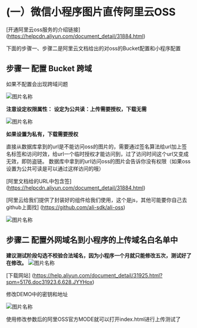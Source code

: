 # (一）微信小程序图片直传阿里云OSS

[开通阿里云oss服务的介绍链接] (https://helpcdn.aliyun.com/document_detail/31884.html) 

下面的步骤一、步骤二是阿里云文档给出的对oss的Bucket配置和小程序配置

## 步骤一 配置 Bucket 跨域

如果不配置会出现跨域问题

![图片名称](https://github.com/webzhangxiaoyu/images/blob/master/BUCKET.png) 

__注意设定权限属性：__ 
__设定为公共读：上传需要授权，下载无需__ 

![图片名称](https://github.com/webzhangxiaoyu/images/blob/master/qx.png) 

__如果设置为私有，下载需要授权__ 

直接从数据库拿到的url是不能访问oss的图片的，需要通过签名算法给url加上签名标签和访问时效，给url一个临时授权才能访问到，过了访问时间这个url又变成无效，即防盗链。
数据库中拿到的url访问oss的图片会告诉你没有权限（如果oss设置为公共可读是可以通过这样访问的哦）

[阿里文档给的URL中包含签] (https://helpcdn.aliyun.com/document_detail/31884.html) 

[阿里云给我们提供了封装好的组件给我们使用，这个是js，其他可能要你自己去github上面找] (https://github.com/ali-sdk/ali-oss) 

![图片名称](https://github.com/webzhangxiaoyu/images/blob/master/sdk.png)  


## 步骤二 配置外网域名到小程序的上传域名白名单中

__建议测试阶段勾选不校验合法域名，因为小程序一个月就只能修改五次，测试好了在修改。__ 
![图片名称](https://github.com/webzhangxiaoyu/images/blob/master/cs.png)

[下载网站] (https://help.aliyun.com/document_detail/31925.html?spm=5176.doc31923.6.628.JYYHox) 

修改DEMO中的密钥和地址

![图片名称](http://m.qpic.cn/psb?/V11dC1Jo07oE8Y/D1w80Fak*g2Ebvs9vQku6sN3RbknKHjc0uGVm.ccdw4!/b/dLYAAAAAAAAA&bo=*gF0AwAAAAARB7g!&rf=viewer_4)

使用修改参数后的阿里OSS官方MODE就可以打开index.html进行上传测试了







